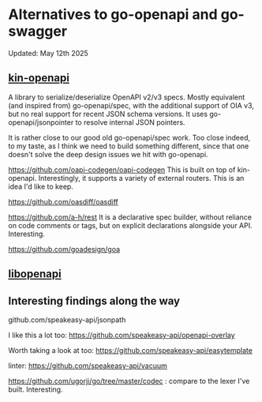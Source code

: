 # Alternatives to go-openapi and go-swagger

Updated: May 12th 2025

## [kin-openapi](https://github.com/getkin/kin-openapi)

A library to serialize/deserialize OpenAPI v2/v3 specs. Mostly equivalent (and inspired from) go-openapi/spec,
with the additional support of OIA v3, but no real support for recent JSON schema versions.
It uses go-openapi/jsonpointer to resolve internal JSON pointers.

It is rather close to our good old go-openapi/spec work. Too close indeed, to my taste, as I think we need to build something
different, since that one doesn't solve the deep design issues we hit with go-openapi.


https://github.com/oapi-codegen/oapi-codegen
This is built on top of kin-openapi.
Interestingly, it supports a variety of external routers. This is an idea I'd like to keep.

https://github.com/oasdiff/oasdiff

https://github.com/a-h/rest
It is a declarative spec builder, without reliance on code comments or tags, but on explicit declarations alongside your API.
Interesting.

https://github.com/goadesign/goa

## [libopenapi](https://github.com/pb33f/libopenapi)


## Interesting findings along the way

github.com/speakeasy-api/jsonpath


I like this a lot too: https://github.com/speakeasy-api/openapi-overlay

Worth taking a look at too: https://github.com/speakeasy-api/easytemplate

linter: https://github.com/speakeasy-api/vacuum

https://github.com/ugorji/go/tree/master/codec : compare to the lexer I've built. Interesting.

